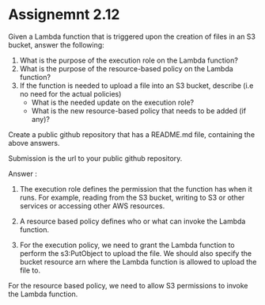 # Assignemnt 2.12

Given a Lambda function that is triggered upon the creation of files in an S3 bucket, answer the following:

1. What is the purpose of the execution role on the Lambda function?
2. What is the purpose of the resource-based policy on the Lambda function?
3. If the function is needed to upload a file into an S3 bucket, describe (i.e no need for the actual policies)
   - What is the needed update on the execution role?
   - What is the new resource-based policy that needs to be added (if any)?

Create a public github repository that has a README.md file, containing the above answers.

Submission is the url to your public github repository.

Answer : 

1. The execution role defines the permission that the function has when it runs.
For example, reading from the S3 bucket, writing to S3 or other services or accessing other AWS resources.

2. A resource based policy defines who or what can invoke the Lambda function.

3. For the execution policy, we need to grant the Lambda function to perform the s3:PutObject to upload the file. We should also specify the bucket resource arn where the Lambda function is allowed to upload the file to. 

For the resource based policy, we need to allow S3 permissions to invoke the Lambda function.
